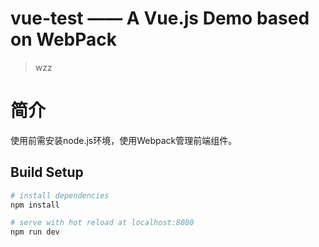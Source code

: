 # vue-test —— A Vue.js Demo based on WebPack

> wzz 

# 简介
使用前需安装node.js环境，使用Webpack管理前端组件。

## Build Setup

``` bash
# install dependencies
npm install

# serve with hot reload at localhost:8080
npm run dev
